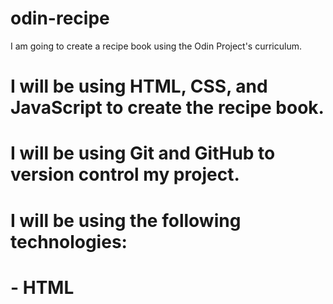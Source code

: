 # odin-recipe
I am going to create a recipe book using the Odin Project's curriculum.
# I will be using HTML, CSS, and JavaScript to create the recipe book.
# I will be using Git and GitHub to version control my project.
# I will be using the following technologies:
# - HTML
